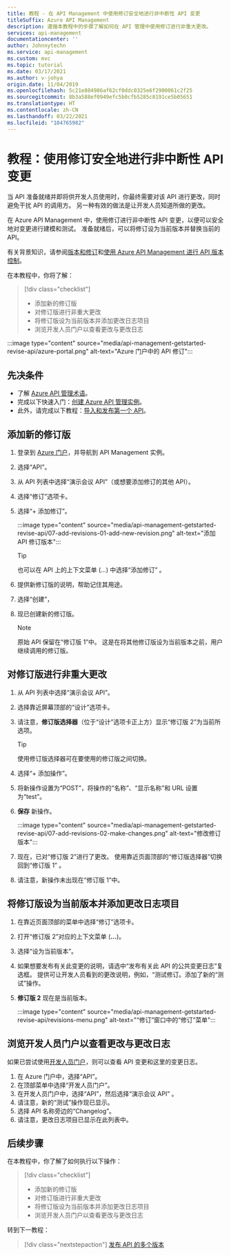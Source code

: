 ```yaml
---
title: 教程 - 在 API Management 中使用修订安全地进行非中断性 API 变更
titleSuffix: Azure API Management
description: 遵循本教程中的步骤了解如何在 API 管理中使用修订进行非重大更改。
services: api-management
documentationcenter: ''
author: Johnnytechn
ms.service: api-management
ms.custom: mvc
ms.topic: tutorial
ms.date: 03/17/2021
ms.author: v-johya
origin.date: 11/04/2019
ms.openlocfilehash: 5c21e804986af62cf0ddc0325e6f2900061c2f25
ms.sourcegitcommit: 8b3a588ef0949efc5b0cfb5285c8191ce5b05651
ms.translationtype: HT
ms.contentlocale: zh-CN
ms.lasthandoff: 03/22/2021
ms.locfileid: "104765982"
---
```

# <a name="tutorial-use-revisions-to-make-non-breaking-api-changes-safely"></a>教程：使用修订安全地进行非中断性 API 变更
当 API 准备就绪并即将供开发人员使用时，你最终需要对该 API 进行更改，同时避免干扰 API 的调用方。 另一种有效的做法是让开发人员知道所做的更改。 

在 Azure API Management 中，使用修订进行非中断性 API 变更，以便可以安全地对变更进行建模和测试。 准备就绪后，可以将修订设为当前版本并替换当前的 API。 

有关背景知识，请参阅[版本和修订](https://azure.microsoft.com/blog/versions-revisions/)和[使用 Azure API Management 进行 API 版本控制](https://azure.microsoft.com/blog/api-versioning-with-azure-api-management/)。

在本教程中，你将了解：

> [!div class="checklist"]
> * 添加新的修订版
> * 对修订版进行非重大更改
> * 将修订版设为当前版本并添加更改日志项目
> * 浏览开发人员门户以查看更改与更改日志

:::image type="content" source="media/api-management-getstarted-revise-api/azure-portal.png" alt-text="Azure 门户中的 API 修订":::

## <a name="prerequisites"></a>先决条件

+ 了解 [Azure API 管理术语](api-management-terminology.md)。
+ 完成以下快速入门：[创建 Azure API 管理实例](get-started-create-service-instance.md)。
+ 此外，请完成以下教程：[导入和发布第一个 API](import-and-publish.md)。

## <a name="add-a-new-revision"></a>添加新的修订版

1. 登录到 [Azure 门户](https://portal.azure.cn)，并导航到 API Management 实例。
1. 选择“API”。
2. 从 API 列表中选择“演示会议 API”（或想要添加修订的其他 API）。
3. 选择“修订”选项卡。
4. 选择“+ 添加修订”。

   :::image type="content" source="media/api-management-getstarted-revise-api/07-add-revisions-01-add-new-revision.png" alt-text="添加 API 修订版本":::

    > [!TIP]
    > 也可以在 API 上的上下文菜单 (…) 中选择“添加修订” 。

5. 提供新修订版的说明，帮助记住其用途。
6. 选择“创建”，
7. 现已创建新的修订版。

    > [!NOTE]
    > 原始 API 保留在“修订版 1”中。 这是在将其他修订版设为当前版本之前，用户继续调用的修订版。

## <a name="make-non-breaking-changes-to-your-revision"></a>对修订版进行非重大更改

1. 从 API 列表中选择“演示会议 API”。
1. 选择靠近屏幕顶部的“设计”选项卡。
1. 请注意，**修订版选择器**（位于“设计”选项卡正上方）显示“修订版 2”为当前所选项。

    > [!TIP]
    > 使用修订版选择器可在要使用的修订版之间切换。
1. 选择“+ 添加操作”。
1. 将新操作设置为“POST”，将操作的“名称”、“显示名称”和 URL 设置为“test”。
1. **保存** 新操作。

   :::image type="content" source="media/api-management-getstarted-revise-api/07-add-revisions-02-make-changes.png" alt-text="修改修订版本":::
1. 现在，已对“修订版 2”进行了更改。 使用靠近页面顶部的“修订版选择器”切换回到“修订版 1” 。
1. 请注意，新操作未出现在“修订版 1”中。 

## <a name="make-your-revision-current-and-add-a-change-log-entry"></a>将修订版设为当前版本并添加更改日志项目

1. 在靠近页面顶部的菜单中选择“修订”选项卡。
1. 打开“修订版 2”对应的上下文菜单 (**...**)。
1. 选择“设为当前版本”。
1. 如果想要发布有关此变更的说明，请选中“发布有关此 API 的公共变更日志”复选框。 提供可让开发人员看到的更改说明，例如，“测试修订。添加了新的“测试”操作。
1. **修订版 2** 现在是当前版本。

    :::image type="content" source="media/api-management-getstarted-revise-api/revisions-menu.png" alt-text="“修订”窗口中的“修订”菜单":::

<!--Not available in MC: CLI-->

## <a name="browse-the-developer-portal-to-see-changes-and-change-log"></a>浏览开发人员门户以查看更改与更改日志

如果已尝试使用[开发人员门户](api-management-howto-developer-portal-customize.md)，则可以查看 API 变更和这里的变更日志。

1. 在 Azure 门户中，选择“API”。
1. 在顶部菜单中选择“开发人员门户”。
1. 在开发人员门户中，选择“API”，然后选择“演示会议 API” 。
1. 请注意，新的“测试”操作现已显示。
1. 选择 API 名称旁边的“Changelog”。
1. 请注意，更改日志项目已显示在此列表中。

## <a name="next-steps"></a>后续步骤

在本教程中，你了解了如何执行以下操作：

> [!div class="checklist"]
> * 添加新的修订版
> * 对修订版进行非重大更改
> * 将修订版设为当前版本并添加更改日志项目
> * 浏览开发人员门户以查看更改与更改日志

转到下一教程：

> [!div class="nextstepaction"]
> [发布 API 的多个版本](api-management-get-started-publish-versions.md)

